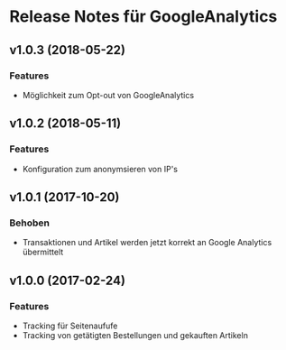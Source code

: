 # Release Notes für GoogleAnalytics

## v1.0.3 (2018-05-22)
### Features
- Möglichkeit zum Opt-out von GoogleAnalytics

## v1.0.2 (2018-05-11)
### Features
- Konfiguration zum anonymsieren von IP's


## v1.0.1 (2017-10-20)
### Behoben
- Transaktionen und Artikel werden jetzt korrekt an Google Analytics übermittelt


## v1.0.0 (2017-02-24)
### Features
- Tracking für Seitenaufufe
- Tracking von getätigten Bestellungen und gekauften Artikeln